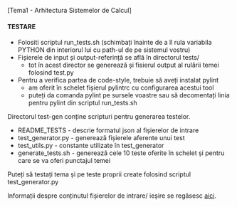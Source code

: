 [Tema1 - Arhitectura Sistemelor de Calcul] 

#### TESTARE


* Folositi scriptul run_tests.sh (schimbați înainte de a îl rula variabila PYTHON din interiorul lui cu path-ul de pe sistemul vostru)
* Fișierele de input și output-referință se află în directorul tests/
   * tot în acest director se generează și fisierul output al rulării temei folosind test.py
* Pentru a verifica partea de code-style, trebuie să aveți instalat pylint
   * am oferit în schelet fișierul pylintrc cu configurarea acestui tool
   * puteți da comanda pylint pe sursele voastre sau să decomentați linia pentru pylint din scriptul run_tests.sh

Directorul test-gen conține scripturi pentru generarea testelor.

* README_TESTS - descrie formatul json al fișierelor de intrare
* test_generator.py - generează fișierele aferente unui test
* test_utils.py - constante utilizate în test_generator
* generate_tests.sh - generează cele 10 teste oferite în schelet și pentru care se va oferi punctajul temei

Puteți să testați tema și pe teste proprii create folosind scriptul test_generator.py

Informații despre conținutul fișierelor de intrare/ ieșire se regăsesc [aici](https://bitbucket.org/ASC-admin/asc/src/master/assignments/1-marketplace/skel/test-gen/README_TESTS.md).
